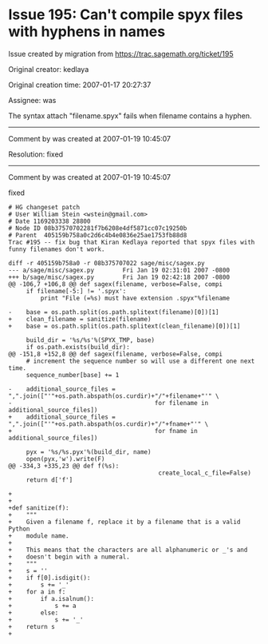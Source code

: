 # Issue 195: Can't compile spyx files with hyphens in names

Issue created by migration from https://trac.sagemath.org/ticket/195

Original creator: kedlaya

Original creation time: 2007-01-17 20:27:37

Assignee: was

The syntax
   attach "filename.spyx"
fails when filename contains a hyphen.



---

Comment by was created at 2007-01-19 10:45:07

Resolution: fixed


---

Comment by was created at 2007-01-19 10:45:07

fixed


```
# HG changeset patch
# User William Stein <wstein@gmail.com>
# Date 1169203338 28800
# Node ID 08b37570702281f7b6208e4df5871cc07c19250b
# Parent  405159b758a0c2d6c4b4e0836e25ae1753fb88d8
Trac #195 -- fix bug that Kiran Kedlaya reported that spyx files with funny filenames don't work.

diff -r 405159b758a0 -r 08b375707022 sage/misc/sagex.py
--- a/sage/misc/sagex.py        Fri Jan 19 02:31:01 2007 -0800
+++ b/sage/misc/sagex.py        Fri Jan 19 02:42:18 2007 -0800
@@ -106,7 +106,8 @@ def sagex(filename, verbose=False, compi
     if filename[-5:] != '.spyx':
         print "File (=%s) must have extension .spyx"%filename
 
-    base = os.path.split(os.path.splitext(filename)[0])[1]
+    clean_filename = sanitize(filename)
+    base = os.path.split(os.path.splitext(clean_filename)[0])[1]
 
     build_dir = '%s/%s'%(SPYX_TMP, base)
     if os.path.exists(build_dir):
@@ -151,8 +152,8 @@ def sagex(filename, verbose=False, compi
     # increment the sequence number so will use a different one next time.
     sequence_number[base] += 1
 
-    additional_source_files = ",".join(["'"+os.path.abspath(os.curdir)+"/"+filename+"'" \
-                                        for filename in additional_source_files])
+    additional_source_files = ",".join(["'"+os.path.abspath(os.curdir)+"/"+fname+"'" \
+                                        for fname in additional_source_files])
     
     pyx = '%s/%s.pyx'%(build_dir, name)
     open(pyx,'w').write(F)
@@ -334,3 +335,23 @@ def f(%s):
                                          create_local_c_file=False)
     return d['f']
     
+
+
+def sanitize(f):
+    """
+    Given a filename f, replace it by a filename that is a valid Python
+    module name.
+
+    This means that the characters are all alphanumeric or _'s and
+    doesn't begin with a numeral.
+    """
+    s = ''
+    if f[0].isdigit():
+        s += '_'
+    for a in f:
+        if a.isalnum():
+            s += a
+        else:
+            s += '_'
+    return s
+
```


